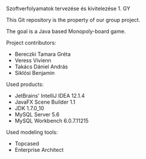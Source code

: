Szoftverfolyamatok tervezése és kivitelezése 1. GY

This Git repository is the property of our group project.

The goal is a Java based Monopoly-board game.

Project contributors:
  - Bereczki Tamara Gréta
  - Veress Vivienn
  - Takács Dániel András
  - Siklósi Benjamin
  
Used products:
  - JetBrains' IntelliJ IDEA 12.1.4
  - JavaFX Scene Builder 1.1
  - JDK 1.7.0_10
  - MySQL Server 5.6
  - MySQL Workbench 6.0.7.11215
  
Used modeling tools:
  - Topcased
  - Enterprise Architect

